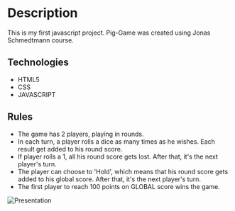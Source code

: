 # Description 
This is my first javascript project. Pig-Game was created using Jonas Schmedtmann course. 

## Technologies
* HTML5
* CSS
* JAVASCRIPT 

## Rules
* The game has 2 players, playing in rounds.
* In each turn, a player rolls a dice as many times as he wishes. Each result get added to his round score.
* If player rolls a 1, all his round score gets lost. After that, it's the next player's turn.
* The player can choose to 'Hold', which means that his round score gets added to his global score. After that, it's the next player's turn.
* The first player to reach 100 points on GLOBAL score wins the game.


![Presentation](pulpit/ss.png)


